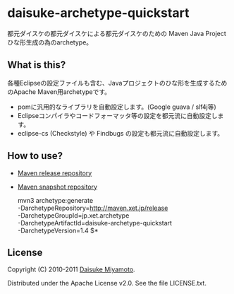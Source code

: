 daisuke-archetype-quickstart
============================

都元ダイスケの都元ダイスケによる都元ダイスケのための Maven Java Project ひな形生成の為のarchetype。

What is this?
-------------

各種Eclipseの設定ファイルも含む、Javaプロジェクトのひな形を生成するためのApache Maven用archetypeです。

- pomに汎用的なライブラリを自動設定します。(Google guava / slf4j等)
- Eclipseコンパイラやコードフォーマッタ等の設定を都元流に自動設定します。
- eclipse-cs (Checkstyle) や Findbugs の設定も都元流に自動設定します。


How to use?
-----------

- [Maven release repository](http://maven.xet.jp/release/)
- [Maven snapshot repository](http://maven.xet.jp/snapshot/)

    mvn3 archetype:generate \
        -DarchetypeRepository=http://maven.xet.jp/release \
        -DarchetypeGroupId=jp.xet.archetype \
        -DarchetypeArtifactId=daisuke-archetype-quickstart \
        -DarchetypeVersion=1.4 $*


License
-------

Copyright (C) 2010-2011 [Daisuke Miyamoto](http://d.hatena.ne.jp/daisuke-m/).

Distributed under the Apache License v2.0.  See the file LICENSE.txt.


